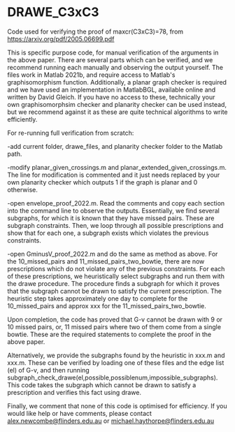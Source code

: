 # DRAWE_C3xC3
Code used for verifying the proof of maxcr(C3xC3)=78, from https://arxiv.org/pdf/2005.06699.pdf

This is specific purpose code, for manual verification of the arguments in the above paper. There are several parts which can be verified, and we recommend running each manually and observing the output yourself. The files work in Matlab 2021b, and require access to Matlab's graphisomorphism function. Additionally, a planar graph checker is required and we have used an implementation in MatlabBGL, available online and written by David Gleich. If you have no access to these, technically your own graphisomorphsim checker and planarity checker can be used instead, but we recommend against it as these are quite technical algorithms to write efficiently.

For re-running full verification from scratch:

-add current folder, drawe_files, and planarity checker folder to the Matlab path.

-modify planar_given_crossings.m and planar_extended_given_crossings.m. The line for modification is commented and it just needs replaced by your own planarity checker which outputs 1 if the graph is planar and 0 otherwise.

-open envelope_proof_2022.m. Read the comments and copy each section into the command line to observe the outputs. Essentially, we find several subgraphs, for which it is known that they have missed pairs. These are subgraph constraints. Then, we loop through all possible prescriptions and show that for each one, a subgraph exists which violates the previous constraints.

-open GminusV_proof_2022.m and do the same as method as above. For the 10_missed_pairs and 11_missed_pairs_two_bowtie, there are now prescriptions which do not violate any of the previous constraints. For each of these prescriptions, we heuristically select subgraphs and run them with the drawe procedure. The procedure finds a subgraph for which it proves that the subgraph cannot be drawn to satisfy the current prescription. The heuristic step takes approximately one day to complete for the 10_missed_pairs and approx xxx for the 11_missed_pairs_two_bowtie. 

Upon completion, the code has proved that G-v cannot be drawn with 9 or 10 missed pairs, or, 11 missed pairs where two of them come from a single bowtie. These are the required statements to complete the proof in the above paper.

Alternatively, we provide the subgraphs found by the heuristic in xxx.m and xxx.m. These can be verified by loading one of these files and the edge list (el) of G-v, and then running subgraph_check_drawe(el,possible,possiblenum,impossible_subgraphs). This code takes the subgraph which cannot be drawn to satisfy a prescription and verifies this fact using drawe.

Finally, we comment that none of this code is optimised for efficiency. If you would like help or have comments, please contact alex.newcombe@flinders.edu.au or michael.haythorpe@flinders.edu.au
